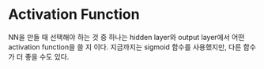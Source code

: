 # Activation Function

NN을 만들 때 선택해야 하는 것 중 하나는 hidden layer와 output layer에서 어떤 activation function을 쓸 지 이다. 지금까지는 sigmoid 함수를 사용했지만, 다른 함수가 더 좋을 수도 있다.
